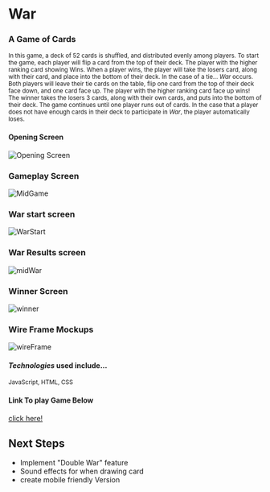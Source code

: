 # **War**
### A Game of Cards

<sub>In this game, a deck of 52 cards is shuffled, and distributed evenly among players. To start the game, each player will flip a card from
the top of their deck. The player with the higher ranking card showing Wins. When a player wins, the player will take the losers card, along with
their card, and place into the bottom of their deck. In the case of a tie... _*War*_ occurs. Both players will leave their tie cards on the table,
flip one card from the top of their deck face down, and one card face up. The player with the higher ranking card face up wins! The winner takes the
losers 3 cards, along with their own cards, and puts into the bottom of their deck. The game continues until one player runs out of cards. In the
case that a player does not have enough cards in their deck to participate in _*War*_, the player automatically loses. </sub>

#### Opening Screen
![Opening Screen](https://i.imgur.com/6OUEOBh.jpg)

### Gameplay Screen
![MidGame](https://i.imgur.com/OdRkg99.jpg) 

### War start screen
![WarStart](https://i.imgur.com/zBlwEVH.jpg) 

### War Results screen
![midWar](https://i.imgur.com/SLwflBu.jpg)

### Winner Screen
![winner](https://i.imgur.com/atzy0ov.jpg)

### Wire Frame Mockups
![wireFrame](https://i.imgur.com/VuOnQJa.png)

#### _Technologies_ used include...
<sub>JavaScript, HTML, CSS</sub>


#### Link To play Game Below
[click here!](https://glittery-souffle-314a7c.netlify.app)


## Next Steps
- Implement "Double War" feature
- Sound effects for when drawing card
- create mobile friendly Version
